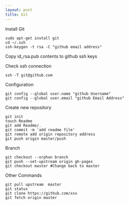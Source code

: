 ```yaml
---
layout: post
title: Git
---
```


Install Git
```
sudo apt-get install git
cd ~/.ssh
ssh-keygen -t rsa -C "github email address"
```
Copy id_rsa.pub contents to github ssh keys

Check ssh connection
<pre><code>ssh -T git@github.com</code></pre>

Configuration
<pre><code>git config --global user.name "github Username"
git config --global user.email "github Email Address" 
</code></pre>

Create new repository
<pre><code>git init
touch Readme
git add Readme/.
git commit -m 'add readme file'
git remote add origin repository address
git push origin master/push
</code></pre>

Branch
<pre><code>git checkout --orphan branch
git push --set-upstream origin gh-pages
git checkout master #Change back to master 
</code></pre>

Other Commands
<pre><code>git pull upstream  master
git status
git clone https://github.com/xxx
git fetch origin master
</code></pre>

